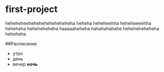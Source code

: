 # first-project
heheheheeheheheheheheheheha heheha heheheehha heheheeeehha heheheha heheheheheha haaaaaheheha hahahahahahe heheheheheheha heheheha

##Расписание
- утро
- день
- вечер
**ночь**

